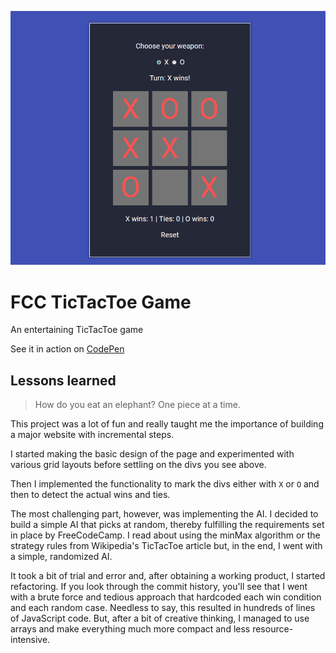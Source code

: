 ![TicTacToe](tictactoe.png)
# FCC TicTacToe Game
An entertaining TicTacToe game

See it in action on [CodePen](https://codepen.io/andreydobra/pen/gRyyXN)

## Lessons learned

> How do you eat an elephant? One piece at a time.

This project was a lot of fun and really taught me the importance of building a major website with incremental steps.

I started making the basic design of the page and experimented with various grid layouts before settling on the divs you see above.

Then I implemented the functionality to mark the divs either with `X` or `O` and then to detect the actual wins and ties.

The most challenging part, however, was implementing the AI. I decided to build a simple AI that picks at random, thereby fulfilling the requirements set in place by FreeCodeCamp. I read about using the minMax algorithm or the strategy rules from Wikipedia's TicTacToe article but, in the end, I went with a simple, randomized AI.

It took a bit of trial and error and, after obtaining a working product, I started refactoring. If you look through the commit history, you'll see that I went with a brute force and tedious approach that hardcoded each win condition and each random case. Needless to say, this resulted in hundreds of lines of JavaScript code. But, after a bit of creative thinking, I managed to use arrays and make everything much more compact and less resource-intensive.
